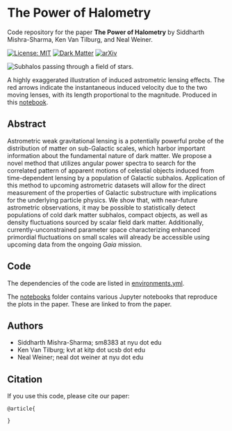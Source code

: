 # The Power of Halometry

Code repository for the paper
**The Power of Halometry**
by Siddharth Mishra-Sharma, Ken Van Tilburg, and Neal Weiner.

[![License: MIT](https://img.shields.io/badge/License-MIT-red.svg)](https://opensource.org/licenses/MIT)
[![Dark Matter](https://img.shields.io/badge/Matter-Dark-black.svg)](./)
[![arXiv](https://img.shields.io/badge/arXiv-2003.xxxxx%20-green.svg)](https://arxiv.org/abs/2002.xxxxx)

![Subhalos passing through a field of stars.](plots/correlations.gif)

A highly exaggerated illustration of induced astrometric lensing effects. The red arrows indicate the instantaneous induced velocity due to the two moving lenses, with its length proportional to the magnitude. Produced in this [notebook](notebooks/09_banner.ipynb). 

## Abstract

Astrometric weak gravitational lensing is a potentially powerful probe of the distribution of matter on sub-Galactic scales, which harbor important information about the fundamental nature of dark matter. We propose a novel method that utilizes angular power spectra to search for the correlated pattern of apparent motions of celestial objects induced from time-dependent lensing by a population of Galactic subhalos. Application of this method to upcoming astrometric datasets will allow for the direct measurement of the properties of Galactic substructure with implications for the underlying particle physics. We show that, with near-future astrometric observations, it may be possible to statistically detect populations of cold dark matter subhalos, compact objects, as well as density fluctuations sourced by scalar field dark matter. Additionally, currently-unconstrained parameter space characterizing enhanced primordial fluctuations on small scales will already be accessible using upcoming data from the ongoing _Gaia_ mission.

## Code

The dependencies of the code are listed in [environments.yml](environment.yml).

The [notebooks](notebooks/) folder contains various Jupyter notebooks that reproduce the plots in the paper. These are linked to from the paper.

## Authors

-  Siddharth Mishra-Sharma; sm8383 at nyu dot edu
-  Ken Van Tilburg; kvt at kitp dot ucsb dot edu
-  Neal Weiner; neal dot weiner at nyu dot edu

## Citation

If you use this code, please cite our paper:

```
@article{
    
}
```
